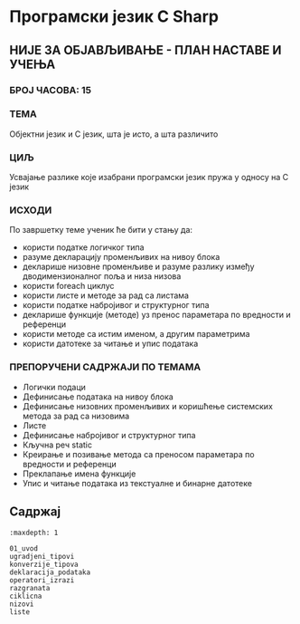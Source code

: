 # Програмски језик C Sharp

## НИЈЕ ЗА ОБЈАВЉИВАЊЕ - ПЛАН НАСТАВЕ И УЧЕЊА

### БРОЈ ЧАСОВА: 15

### ТЕМА

Објектни језик и C језик, шта је исто, а шта различито

### ЦИЉ

Усвајање разлике које изабрани програмски језик пружа у односу на C језик

### ИСХОДИ

По завршетку теме ученик ће бити у стању да:

* користи податке логичког типа
* разуме декларацију променљивих на нивоу блока
* декларише низовне променљиве и разуме разлику између дводимензионалног поља и
низа низова
* користи foreach циклус
* користи листе и методе за рад са листама
* користи податке набројивог и структурног типа
* декларише функције (методе) уз пренос параметара по вредности и референци
* користи методе са истим именом, а другим параметрима
* користи датотеке за читање и упис података

### ПРЕПОРУЧЕНИ САДРЖАЈИ ПО ТЕМАМА

* Логички подаци
* Дефинисање података на нивоу блока
* Дефинисање низовних променљивих и коришћење системских метода за рад са
низовима
* Листе
* Дефинисање набројивог и структурног типа
* Кључна реч static
* Креирање и позивање метода са преносом параметара по вредности и референци
* Преклапање имена функције
* Упис и читање података из текстуалне и бинарне датотеке

## Садржај

```{toctree}
:maxdepth: 1

01_uvod
ugradjeni_tipovi
konverzije_tipova
deklaracija_podataka
operatori_izrazi
razgranata
ciklicna
nizovi
liste
```
